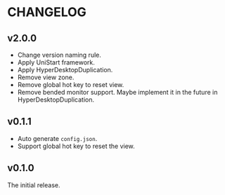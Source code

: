 # CHANGELOG

## v2.0.0

- Change version naming rule.
- Apply UniStart framework.
- Apply HyperDesktopDuplication.
- Remove view zone.
- Remove global hot key to reset view.
- Remove bended monitor support. Maybe implement it in the future in HyperDesktopDuplication.

## v0.1.1

- Auto generate `config.json`.
- Support global hot key to reset the view.

## v0.1.0

The initial release.
